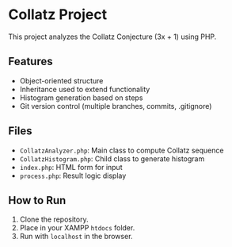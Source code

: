 # Collatz Project

This project analyzes the Collatz Conjecture (3x + 1) using PHP.

## Features

- Object-oriented structure
- Inheritance used to extend functionality
- Histogram generation based on steps
- Git version control (multiple branches, commits, .gitignore)

## Files

- `CollatzAnalyzer.php`: Main class to compute Collatz sequence
- `CollatzHistogram.php`: Child class to generate histogram
- `index.php`: HTML form for input
- `process.php`: Result logic display

## How to Run

1. Clone the repository.
2. Place in your XAMPP `htdocs` folder.
3. Run with `localhost` in the browser.
